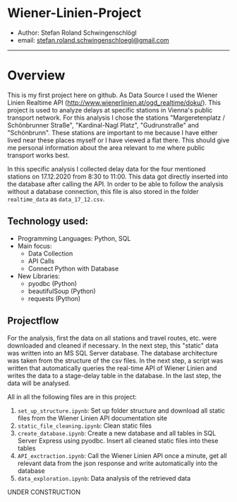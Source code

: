 # Wiener-Linien-Project
* Author: Stefan Roland Schwingenschlögl
* email: stefan.roland.schwingenschloegl@gmail.com
___

# Overview
This is my first project here on github. As Data Source I used the Wiener Linien Realtime API (http://www.wienerlinien.at/ogd_realtime/doku/). 
This project is used to analyze delays at specific stations in Vienna's public transport network. For this analysis I chose the stations "Margeretenplatz / Schönbrunner Straße", "Kardinal-Nagl Platz", "Gudrunstraße" and "Schönbrunn". These stations are important to me because I have either lived near these places myself or I have viewed a flat there. This should give me personal information about the area relevant to me where public transport works best.

In this specific analysis I collected delay data for the four mentioned stations on 17.12.2020 from 8:30 to 11:00. This data got directly inserted into the database after calling the API. In order to be able to follow the analysis without a database connection, this file is also stored in the folder `realtime_data` as `data_17_12.csv`. 

## Technology used:
* Programming Languages: Python, SQL
* Main focus:
  - Data Collection
  - API Calls
  - Connect Python with Database
* New Libraries:
  - pyodbc (Python)
  - beautifulSoup (Python)
  - requests (Python)

## Projectflow
For the analysis, first the data on all stations and travel routes, etc. were downloaded and cleaned if necessary. In the next step, this "static" data was written into an MS SQL Server database. The database architecture was taken from the structure of the csv files.  In the next step, a script was written that automatically queries the real-time API of Wiener Linien and writes the data to a stage-delay table in the database. In the last step, the data will be analysed.

All in all the following files are in this project:

1. `set_up_structure.ipynb`: Set up folder structure and download all static files from the Wiener Linien API documentation site
2. `static_file_cleaning.ipynb`: Clean static files 
3. `create_database.ipynb`: Create a new database and all tables in SQL Server Express using pyodbc. Insert all cleaned static files into these tables
4. `API_exctraction.ipynb`: Call the Wiener Linien API once a minute, get all relevant data from the json response and write automatically into the database
5. `data_exploration.ipynb`: Data analysis of the retrieved data

UNDER CONSTRUCTION
